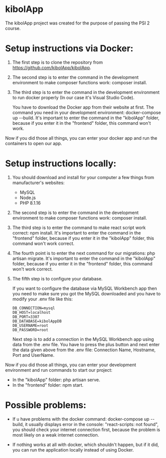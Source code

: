 # kibolApp
The kibolApp project was created for the purpose of passing the PSI 2 course.

# Setup instructions via Docker:

1. The first step is to clone the repository from https://github.com/kibolApp/kibolApp.

2. The second step is to enter the command in the development environment to make composer functions work: composer install.

3. The third step is to enter the command in the development environment to run docker properly (In our case it's Visual Studio Code). 

    You have to download the Docker app from their website at first. The command you need in your development environment: docker-compose up --build. 
    It's important to enter the command in the "kibolApp" folder, because if you enter it in the "frontend" folder, this command won't work.

Now if you did those all things, you can enter your docker app and run the containers to open our app.

# Setup instructions locally:

1. You should download and install for your computer a few things from manufacturer's websites:
    - MySQL
    - Node.js
    - PHP 8.1.16

2. The second step is to enter the command in the development environment to make composer functions work: composer install.

3. The third step is to enter the command to make react script work correct: npm install.
     It's important to enter the command in the "frontend" folder, because if you enter it in the "kibolApp" folder, this command won't work correct.

4. The fourth point is to enter the next command for our migrations: php artisan migrate. 
     It's important to enter the command in the "kibolApp" folder, because if you enter it in the "frontend" folder, this command won't work correct.

5. The fifth step is to configure your database.

    If you want to configure the database via MySQL Workbench app then you need to make sure you got the MySQL downloaded and you have to modify your .env file like this:
    ```
    DB_CONNECTION=mysql
    DB_HOST=localhost
    DB_PORT=3307
    DB_DATABASE=kibolAppDB
    DB_USERNAME=root
    DB_PASSWORD=root
    ```

    Next step is to add a connection in the MySQL Workbench app using data from the .env file. You have to press the plus button and next enter the data given above from the .env file: Connection Name, Hostname, Port and UserName.

Now if you did those all things, you can enter your development environment and run commands to start our project:
- In the "kibolApp" folder: php artisan serve.
- In the "frontend" folder: npm start.

# Possible problems:

- If u have problems with the docker command: docker-compose up --build, it usually displays error in the console: "react-scripts: not found", you should check your internet connection first, because the problem is most likely on a weak internet connection.

- If nothing works at all with docker, which shouldn't happen, but if it did, you can run the application locally instead of using Docker.
